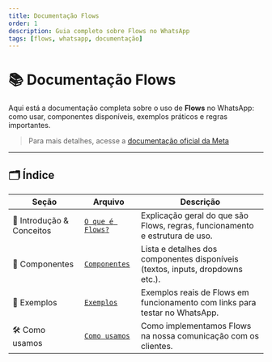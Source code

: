 ```yaml
---
title: Documentação Flows
order: 1
description: Guia completo sobre Flows no WhatsApp
tags: [flows, whatsapp, documentação]
---
```


# 📚 Documentação Flows

Aqui está a documentação completa sobre o uso de **Flows** no WhatsApp: como usar, componentes disponíveis, exemplos práticos e regras importantes.

> Para mais detalhes, acesse a [documentação oficial da Meta](https://developers.facebook.com/docs/whatsapp/flows)

---

## 🗂️ Índice

| Seção                     | Arquivo                     | Descrição                                                                      |
| ------------------------- | --------------------------- | ------------------------------------------------------------------------------ |
| 📖 Introdução & Conceitos | [`O que é Flows?`](flows)   | Explicação geral do que são Flows, regras, funcionamento e estrutura de uso.   |
| 🧩 Componentes            | [`Componentes`](components) | Lista e detalhes dos componentes disponíveis (textos, inputs, dropdowns etc.). |
| 🧪 Exemplos               | [`Exemplos`](exemplos)      | Exemplos reais de Flows em funcionamento com links para testar no WhatsApp.    |
| 🛠️ Como usamos            | [`Como usamos`](como-usamos) | Como implementamos Flows na nossa comunicação com os clientes.                |
